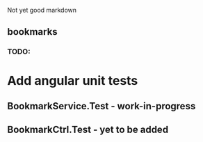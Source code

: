 Not yet good markdown

## bookmarks

### TODO:
# Add angular unit tests
##	BookmarkService.Test - work-in-progress
##	BookmarkCtrl.Test - yet to be added

